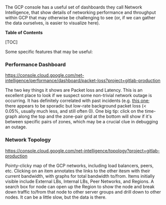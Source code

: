 The GCP console has a useful set of dashboards they call Network Intelligence, that show details of networking performance and throughput within GCP that may otherwise be challenging to see (or, if we can gather the data ourselves, is easier to visualize here).

**Table of Contents**

[TOC]

Some specific features that may be useful:

### Performance Dashboard

<https://console.cloud.google.com/net-intelligence/performance/dashboard/packet-loss?project=gitlab-production>

The two key things it shows are Packet loss and Latency.  This is an excellent place to look if we suspect some non-trivial network outage is occurring.  It has definitely correlated with past incidents (e.g. [this one](https://gitlab.com/gitlab-com/gl-infra/production/-/issues/3282); there appears to be sporadic but low-rate background packet loss (< 0.05%, usually much less, and still often 0).  One big tip: click on the time-graph along the top and the zone-pair grid at the bottom will show if it's between specific pairs of zones, which may be a crucial clue in debugging an outage.

### Network Topology

<https://console.cloud.google.com/net-intelligence/topology?project=gitlab-production>

Pointy-clicky map of the GCP networks, including load balancers, peers, etc. Clicking on an item annotates the links to the other itesm with their current bandwidth, with graphs for total bandwidth to/from.  Items initially visible include External LBs, Internal LBs, Peer Networks, and Regions.  A search box for node can open up the Region to show the node and break down traffic to/from that node to other server groups and drill down to other nodes.  It can be a little slow, but the data is there.
